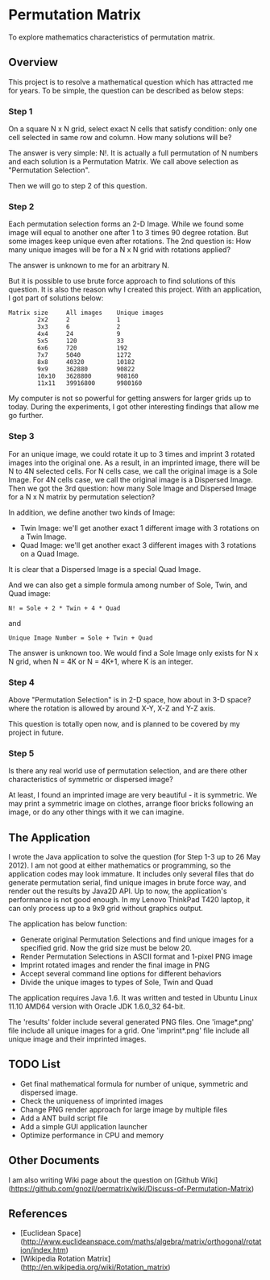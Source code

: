 Permutation Matrix
==================

To explore mathematics characteristics of permutation matrix.

Overview
--------

This project is to resolve a mathematical question which has attracted me for years.
To be simple, the question can be described as below steps:

### Step 1
On a square N x N grid, select exact N cells that satisfy condition: only
one cell selected in same row and column. How many solutions will be?

The answer is very simple: N!. It is actually a full permutation of N
numbers and each solution is a Permutation Matrix. We call above selection
as "Permutation Selection".

Then we will go to step 2 of this question.

### Step 2
Each permutation selection forms an 2-D Image. While we found some image will
equal to another one after 1 to 3 times 90 degree rotation. But some images
keep unique even after rotations. The 2nd question is: How many unique images
will be for a N x N grid with rotations applied?

The answer is unknown to me for an arbitrary N.

But it is possible to use brute force approach to find solutions of this
question. It is also the reason why I created this project. With an application,
I got part of solutions below:

    Matrix size     All images    Unique images
            2x2     2             1
            3x3     6             2
            4x4     24            9
            5x5     120           33
            6x6     720           192
            7x7     5040          1272
            8x8     40320         10182
            9x9     362880        90822
            10x10   3628800       908160
            11x11   39916800      9980160

My computer is not so powerful for getting answers for larger grids up to today.
During the experiments, I got other interesting findings that allow me go further.

### Step 3
For an unique image, we could rotate it up to 3 times and imprint 3 rotated
images into the original one. As a result, in an imprinted image, there will
be N to 4N selected cells. For N cells case, we call the original image is a
Sole Image. For 4N cells case, we call the original image is a Dispersed Image.
Then we got the 3rd question: how many Sole Image and Dispersed Image for a
N x N matrix by permutation selection?

In addition, we define another two kinds of Image:

* Twin Image: we'll get another exact 1 different image with 3 rotations on a Twin Image.
* Quad Image: we'll get another exact 3 different images with 3 rotations on a Quad Image.

It is clear that a Dispersed Image is a special Quad Image.

And we can also get a simple formula among number of Sole, Twin, and Quad image:

    N! = Sole + 2 * Twin + 4 * Quad

and

    Unique Image Number = Sole + Twin + Quad

The answer is unknown too. We would find a Sole Image only exists for
N x N grid, when N = 4K or N = 4K+1, where K is an integer.

### Step 4
Above "Permutation Selection" is in 2-D space, how about in 3-D space? where the
rotation is allowed by around X-Y, X-Z and Y-Z axis.

This question is totally open now, and is planned to be covered by my project
in future.

### Step 5
Is there any real world use of permutation selection, and are there other
characteristics of symmetric or dispersed image?

At least, I found an imprinted image are very beautiful - it is symmetric.
We may print a symmetric image on clothes, arrange floor bricks following
an image, or do any other things with it we can imagine.

The Application
---------------
I wrote the Java application to solve the question (for Step 1-3 up to 26 May 2012).
I am not good at either mathematics or programming, so the application codes
may look immature. It includes only several files that do generate permutation
serial, find unique images in brute force way, and render out the results
by Java2D API. Up to now, the application's performance is not good enough. In
my Lenovo ThinkPad T420 laptop, it can only process up to a 9x9 grid without
graphics output.

The application has below function:
* Generate original Permutation Selections and find unique images for a specified grid.
  Now the grid size must be below 20.
* Render Permutation Selections in ASCII format and 1-pixel PNG image
* Imprint rotated images and render the final image in PNG
* Accept several command line options for different behaviors
* Divide the unique images to types of Sole, Twin and Quad

The application requires Java 1.6. It was written and tested in Ubuntu Linux 11.10 AMD64
version with Oracle JDK 1.6.0\_32 64-bit.

The 'results' folder include several generated PNG files. One 'image\*.png' file include
all unique images for a grid. One 'imprint\*.png' file include all unique image and their
imprinted images.

TODO List
---------
* Get final mathematical formula for number of unique, symmetric and dispersed image.
* Check the uniqueness of imprinted images
* Change PNG render approach for large image by multiple files
* Add a ANT build script file
* Add a simple GUI application launcher
* Optimize performance in CPU and memory

Other Documents
---------------
I am also writing Wiki page about the question on [Github Wiki] (https://github.com/gnozil/permatrix/wiki/Discuss-of-Permutation-Matrix)

References
----------
* [Euclidean Space] (http://www.euclideanspace.com/maths/algebra/matrix/orthogonal/rotation/index.htm)
* [Wikipedia Rotation Matrix] (http://en.wikipedia.org/wiki/Rotation_matrix)
